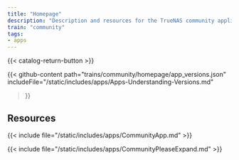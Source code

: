 ```yaml
---
title: "Homepage"
description: "Description and resources for the TrueNAS community application called Homepage."
train: "community"
tags:
- apps
---
```


{{< catalog-return-button >}}

{{< github-content 
    path="trains/community/homepage/app_versions.json"
	includeFile="/static/includes/apps/Apps-Understanding-Versions.md"
>}}

## Resources

{{< include file="/static/includes/apps/CommunityApp.md" >}}

{{< include file="/static/includes/apps/CommunityPleaseExpand.md" >}}

<!--
<div class="docs-sections">

{{< doc-card title="<appname> Deployments" link="/resources/"
descr="How to deploy and configure the <appname> app." >}}

</div>
-->
